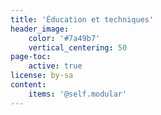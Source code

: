 ```yaml
---
title: 'Éducation et techniques'
header_image:
    color: '#7a49b7'
    vertical_centering: 50
page-toc:
    active: true
license: by-sa
content:
    items: '@self.modular'
---
```


